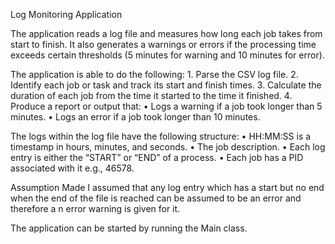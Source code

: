 Log Monitoring Application

The application reads a log file and measures how long each job takes from start to finish. It also generates a warnings 
or errors if the processing time exceeds certain thresholds (5 minutes for warning and 10 minutes for error).

The application is able to do the following:
    1. Parse the CSV log file.
    2. Identify each job or task and track its start and finish times.
    3. Calculate the duration of each job from the time it started to the time it finished.
    4. Produce a report or output that:
       • Logs a warning if a job took longer than 5 minutes.
       • Logs an error if a job took longer than 10 minutes.

The logs within the log file have the following structure:
    • HH:MM:SS is a timestamp in hours, minutes, and seconds.
    • The job description.
    • Each log entry is either the “START” or “END” of a process.
    • Each job has a PID associated with it e.g., 46578.

Assumption Made
    I assumed that any log entry which has a start but no end when the end of the file is reached can be assumed to be an error and therefore a n error        warning is given for it.
    
The application can be started by running the Main class.



